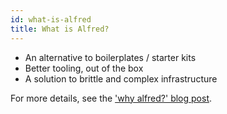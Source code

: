 ```yaml
---
id: what-is-alfred
title: What is Alfred?
---
```


- An alternative to boilerplates / starter kits
- Better tooling, out of the box
- A solution to brittle and complex infrastructure

For more details, see the ['why alfred?' blog post](/blog/2020/03/20/alfred).
